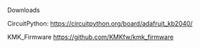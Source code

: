 Downloads

CircuitPython:
https://circuitpython.org/board/adafruit_kb2040/

KMK_Firmware
https://github.com/KMKfw/kmk_firmware